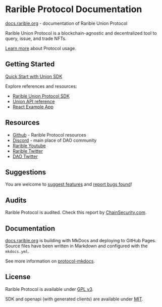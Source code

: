 # Rarible Protocol Documentation

[docs.rarible.org](https://docs.rarible.org/) - documentation of Rarible Union Protocol

Rarible Union Protocol is a blockchain-agnostic and decentralized tool to query, issue, and trade NFTs.

[Learn more](https://docs.rarible.org/overview/union/) about Protocol usage.

## Getting Started

[Quick Start with Union SDK](https://docs.rarible.org/getting-started/quick-start/)

Explore references and resources:

* [Rarible Union Protocol SDK](https://docs.rarible.org/union-sdk/)
* [Union API reference](https://docs.rarible.org/api-reference/)
* [React Example App](https://github.com/rarible/example)

## Resources

* [Github](https://github.com/rarible) - Rarible Protocol resources
* [Discord](https://discord.gg/zqsZsEWBbN) - main place of DAO community
* [Rarible Youtube](https://www.youtube.com/c/Rarible)
* [Rarible Twitter](https://twitter.com/rarible)
* [DAO Twitter](https://twitter.com/raribledao)

## Suggestions

You are welcome to [suggest features](https://github.com/rarible/protocol/discussions) and [report bugs found](https://github.com/rarible/protocol/issues)!

## Audits

Rarible Protocol is audited. Check this report by [ChainSecurity.com](https://chainsecurity.com/security-audit/rarible-exchange-v2-smart-contracts/).

## Documentation

[docs.rarible.org](https://docs.rarible.org/) is building with MkDocs and deploying to GitHub Pages. Source files have been written in Markdown and configured with the `mkdocs.yml`.

See more information on [protocol-mkdocs](protocol-mkdocs.md).

## License

Rarible Protocol is available under [GPL v3](docs/LICENSE.md).

SDK and openapi (with generated clients) are available under [MIT](docs/MIT-LICENSE.md).
